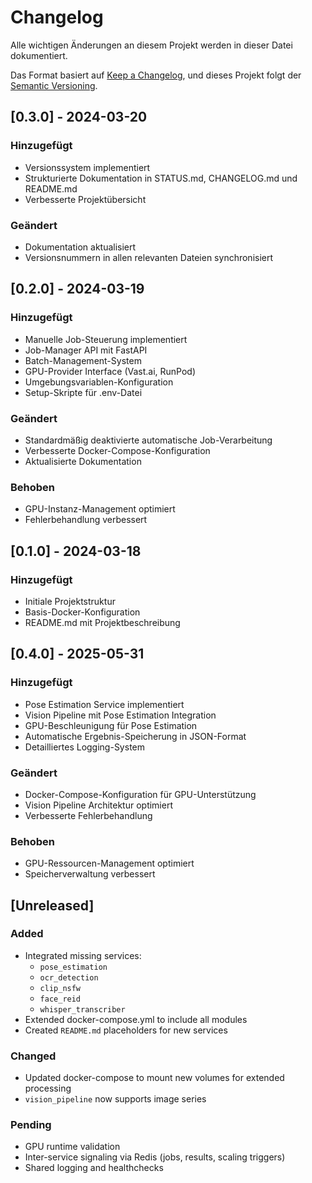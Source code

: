 # Changelog

Alle wichtigen Änderungen an diesem Projekt werden in dieser Datei dokumentiert.

Das Format basiert auf [Keep a Changelog](https://keepachangelog.com/de/1.0.0/),
und dieses Projekt folgt der [Semantic Versioning](https://semver.org/spec/v2.0.0.html).

## [0.3.0] - 2024-03-20
### Hinzugefügt
- Versionssystem implementiert
- Strukturierte Dokumentation in STATUS.md, CHANGELOG.md und README.md
- Verbesserte Projektübersicht

### Geändert
- Dokumentation aktualisiert
- Versionsnummern in allen relevanten Dateien synchronisiert

## [0.2.0] - 2024-03-19
### Hinzugefügt
- Manuelle Job-Steuerung implementiert
- Job-Manager API mit FastAPI
- Batch-Management-System
- GPU-Provider Interface (Vast.ai, RunPod)
- Umgebungsvariablen-Konfiguration
- Setup-Skripte für .env-Datei

### Geändert
- Standardmäßig deaktivierte automatische Job-Verarbeitung
- Verbesserte Docker-Compose-Konfiguration
- Aktualisierte Dokumentation

### Behoben
- GPU-Instanz-Management optimiert
- Fehlerbehandlung verbessert

## [0.1.0] - 2024-03-18
### Hinzugefügt
- Initiale Projektstruktur
- Basis-Docker-Konfiguration
- README.md mit Projektbeschreibung

## [0.4.0] - 2025-05-31
### Hinzugefügt
- Pose Estimation Service implementiert
- Vision Pipeline mit Pose Estimation Integration
- GPU-Beschleunigung für Pose Estimation
- Automatische Ergebnis-Speicherung in JSON-Format
- Detailliertes Logging-System

### Geändert
- Docker-Compose-Konfiguration für GPU-Unterstützung
- Vision Pipeline Architektur optimiert
- Verbesserte Fehlerbehandlung

### Behoben
- GPU-Ressourcen-Management optimiert
- Speicherverwaltung verbessert

## [Unreleased]
### Added
- Integrated missing services:
  - `pose_estimation`
  - `ocr_detection`
  - `clip_nsfw`
  - `face_reid`
  - `whisper_transcriber`
- Extended docker-compose.yml to include all modules
- Created `README.md` placeholders for new services

### Changed
- Updated docker-compose to mount new volumes for extended processing
- `vision_pipeline` now supports image series

### Pending
- GPU runtime validation
- Inter-service signaling via Redis (jobs, results, scaling triggers)
- Shared logging and healthchecks
